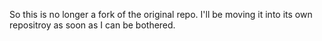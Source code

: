 So this is no longer a fork of the original repo. I'll be moving it into its own repositroy as soon as I can be bothered.